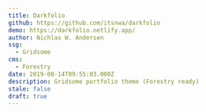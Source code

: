 ```yaml
---
title: Darkfolio
github: https://github.com/itsnwa/darkfolio
demo: https://darkfolio.netlify.app/
author: Nichlas W. Andersen
ssg:
  - Gridsome
cms:
  - Forestry
date: 2019-08-14T09:55:03.000Z
description: Gridsome portfolio theme (Forestry ready)
stale: false
draft: true
---
```

